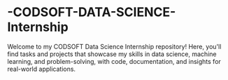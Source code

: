 # -CODSOFT-DATA-SCIENCE-Internship
Welcome to my CODSOFT Data Science Internship repository! Here, you'll find tasks and projects that showcase my skills in data science, machine learning, and problem-solving, with code, documentation, and insights for real-world applications. 
